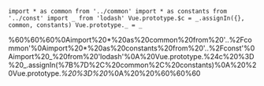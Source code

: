 `import * as common from '../common' import * as constants from '../const' import _ from 'lodash' Vue.prototype.$c = _.assignIn({}, common, constants) Vue.prototype._ = _`

%60%60%60%0Aimport%20*%20as%20common%20from%20'..%2Fcommon'%0Aimport%20*%20as%20constants%20from%20'..%2Fconst'%0Aimport%20_%20from%20'lodash'%0A%20Vue.prototype.%24c%20%3D%20_.assignIn(%7B%7D%2C%20common%2C%20constants)%0A%20%20Vue.prototype._%20%3D%20_%0A%20%20%60%60%60